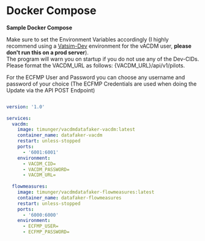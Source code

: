 # Docker Compose
**Sample Docker Compose**

Make sure to set the Environment Variables accordingly (I highly recommend using a [Vatsim-Dev](https://vatsim.dev/services/connect/sandbox/) environment for the vACDM user, **please don't run this on a prod server**).\
The program will warn you on startup if you do not use any of the Dev-CIDs.
Please format the VACDM_URL as follows: {VACDM_URL}/api/v1/pilots.

For the ECFMP User and Password you can choose any username and password of your choice (The ECFMP Credentials are used when doing the Update via the API POST Endpoint)

```yaml

version: '1.0'
  
services:
  vacdm:
    image: timunger/vacdmdatafaker-vacdm:latest
    container_name: datafaker-vacdm
    restart: unless-stopped
    ports: 
      - '6001:6001'
    environment:
      - VACDM_CID=
      - VACDM_PASSWORD=
      - VACDM_URL=
        
  flowmeasures:
    image: timunger/vacdmdatafaker-flowmeasures:latest
    container_name: datafaker-flowmeasures
    restart: unless-stopped
    ports: 
      - '6000:6000'
    environment:
      - ECFMP_USER=
      - ECFMP_PASSWORD=
```
